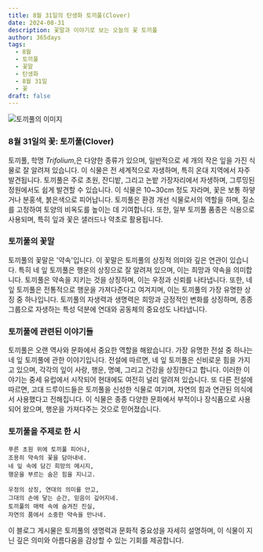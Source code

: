 ```yaml
---
title: 8월 31일의 탄생화 토끼풀(Clover)
date: 2024-08-31
description: 꽃말과 이야기로 보는 오늘의 꽃 토끼풀
author: 365days
tags:
  - 8월
  - 토끼풀
  - 꽃말
  - 탄생화
  - 8월 31일
  - 꽃
draft: false
---
```



![토끼풀의 이미지](https://cdn.pixabay.com/photo/2018/10/23/19/10/clover-3768689_1280.jpg#center)


### 8월 31일의 꽃: 토끼풀(Clover)

토끼풀, 학명 *Trifolium*,은 다양한 종류가 있으며, 일반적으로 세 개의 작은 잎을 가진 식물로 잘 알려져 있습니다. 이 식물은 전 세계적으로 자생하며, 특히 온대 지역에서 자주 발견됩니다. 토끼풀은 주로 초원, 잔디밭, 그리고 논밭 가장자리에서 자생하며, 그루밍된 정원에서도 쉽게 발견할 수 있습니다. 이 식물은 10~30cm 정도 자라며, 꽃은 보통 하얗거나 분홍색, 붉은색으로 피어납니다. 토끼풀은 환경 개선 식물로서의 역할을 하며, 질소를 고정하여 토양의 비옥도를 높이는 데 기여합니다. 또한, 일부 토끼풀 품종은 식용으로 사용되며, 특히 잎과 꽃은 샐러드나 약초로 활용됩니다.

### **토끼풀의 꽃말**

토끼풀의 꽃말은 '약속'입니다. 이 꽃말은 토끼풀의 상징적 의미와 깊은 연관이 있습니다. 특히 네 잎 토끼풀은 행운의 상징으로 잘 알려져 있으며, 이는 희망과 약속을 의미합니다. 토끼풀은 약속을 지키는 것을 상징하며, 이는 우정과 신뢰를 나타냅니다. 또한, 네 잎 토끼풀은 전통적으로 행운을 가져다준다고 여겨지며, 이는 토끼풀의 가장 유명한 상징 중 하나입니다. 토끼풀의 자생력과 생명력은 희망과 긍정적인 변화를 상징하며, 종종 그룹으로 자생하는 특성 덕분에 연대와 공동체의 중요성도 나타냅니다.

### **토끼풀에 관련된 이야기들**

토끼풀은 오랜 역사와 문화에서 중요한 역할을 해왔습니다. 가장 유명한 전설 중 하나는 네 잎 토끼풀에 관한 이야기입니다. 전설에 따르면, 네 잎 토끼풀은 신비로운 힘을 가지고 있으며, 각각의 잎이 사랑, 행운, 명예, 그리고 건강을 상징한다고 합니다. 이러한 이야기는 중세 유럽에서 시작되어 현대에도 여전히 널리 알려져 있습니다. 또 다른 전설에 따르면, 고대 드루이드들은 토끼풀을 신성한 식물로 여기며, 자연의 힘과 연관된 의식에서 사용했다고 전해집니다. 이 식물은 종종 다양한 문화에서 부적이나 장식품으로 사용되어 왔으며, 행운을 가져다주는 것으로 믿어졌습니다.

### **토끼풀을 주제로 한 시**

	푸른 초원 위에 토끼풀 피어나,
	조용히 약속의 꽃을 담아내네.
	네 잎 속에 담긴 희망의 메시지,
	행운을 부르는 숨은 힘을 지니고.
	
	우정의 상징, 연대의 의미를 안고,
	그대의 손에 닿는 순간, 믿음이 깊어지네.
	토끼풀의 매력 속에 숨겨진 진실,
	자연의 품에서 소중한 약속을 만나네.


이 블로그 게시물은 토끼풀의 생명력과 문화적 중요성을 자세히 설명하며, 이 식물이 지닌 깊은 의미와 아름다움을 감상할 수 있는 기회를 제공합니다.

